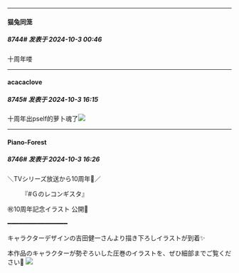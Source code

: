 ﻿
*****

####  猫兔同笼  
##### 8744#       发表于 2024-10-3 00:46

十周年喽


*****

####  acacaclove  
##### 8745#       发表于 2024-10-3 16:15

十周年出pself的萝卜魂了<img src="https://static.saraba1st.com/image/smiley/face2017/138.png" referrerpolicy="no-referrer">


*****

####  Piano-Forest  
##### 8746#       发表于 2024-10-3 16:26

＼TVシリーズ放送から10周年🎊／

　　 『#Ｇのレコンギスタ』

㊗10周年記念イラスト 公開🎉

━━━━━━━━━━━━━━━━

キャラクターデザインの吉田健一さんより描き下ろしイラストが到着✨

本作品のキャラクターが勢ぞろいした圧巻のイラストを、ぜひ細部までご覧ください👀
<img src="https://p.sda1.dev/19/18f8ba852c508a69a357528f6527cb96/20241003_162611.jpg" referrerpolicy="no-referrer">

